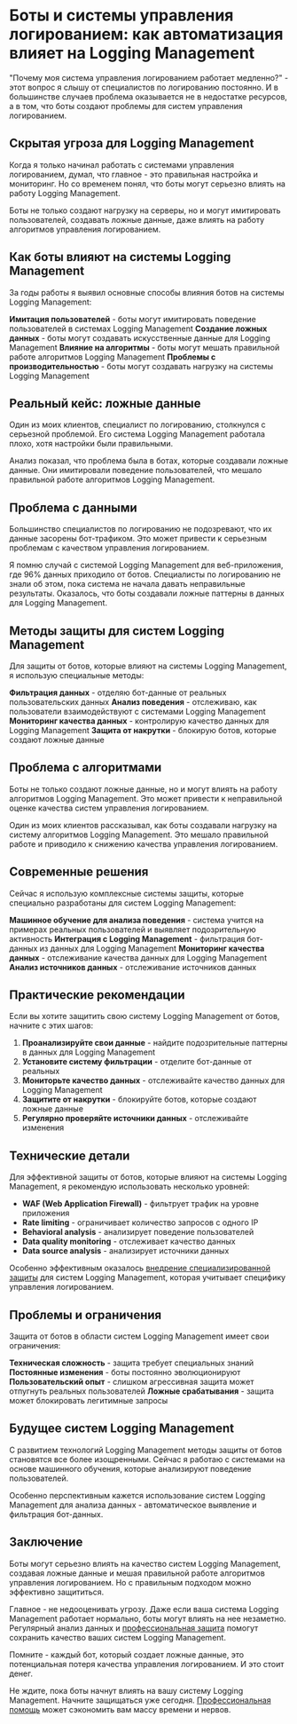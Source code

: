 ﻿# Боты и системы управления логированием: как автоматизация влияет на Logging Management

"Почему моя система управления логированием работает медленно?" - этот вопрос я слышу от специалистов по логированию постоянно. И в большинстве случаев проблема оказывается не в недостатке ресурсов, а в том, что боты создают проблемы для систем управления логированием.

## Скрытая угроза для Logging Management

Когда я только начинал работать с системами управления логированием, думал, что главное - это правильная настройка и мониторинг. Но со временем понял, что боты могут серьезно влиять на работу Logging Management.

Боты не только создают нагрузку на серверы, но и могут имитировать пользователей, создавать ложные данные, даже влиять на работу алгоритмов управления логированием.

## Как боты влияют на системы Logging Management

За годы работы я выявил основные способы влияния ботов на системы Logging Management:

**Имитация пользователей** - боты могут имитировать поведение пользователей в системах Logging Management
**Создание ложных данных** - боты могут создавать искусственные данные для Logging Management
**Влияние на алгоритмы** - боты могут мешать правильной работе алгоритмов Logging Management
**Проблемы с производительностью** - боты могут создавать нагрузку на системы Logging Management

## Реальный кейс: ложные данные

Один из моих клиентов, специалист по логированию, столкнулся с серьезной проблемой. Его система Logging Management работала плохо, хотя настройки были правильными.

Анализ показал, что проблема была в ботах, которые создавали ложные данные. Они имитировали поведение пользователей, что мешало правильной работе алгоритмов Logging Management.

## Проблема с данными

Большинство специалистов по логированию не подозревают, что их данные засорены бот-трафиком. Это может привести к серьезным проблемам с качеством управления логированием.

Я помню случай с системой Logging Management для веб-приложения, где 96% данных приходило от ботов. Специалисты по логированию не знали об этом, пока система не начала давать неправильные результаты. Оказалось, что боты создавали ложные паттерны в данных для Logging Management.

## Методы защиты для систем Logging Management

Для защиты от ботов, которые влияют на системы Logging Management, я использую специальные методы:

**Фильтрация данных** - отделяю бот-данные от реальных пользовательских данных
**Анализ поведения** - отслеживаю, как пользователи взаимодействуют с системами Logging Management
**Мониторинг качества данных** - контролирую качество данных для Logging Management
**Защита от накрутки** - блокирую ботов, которые создают ложные данные

## Проблема с алгоритмами

Боты не только создают ложные данные, но и могут влиять на работу алгоритмов Logging Management. Это может привести к неправильной оценке качества систем управления логированием.

Один из моих клиентов рассказывал, как боты создавали нагрузку на систему алгоритмов Logging Management. Это мешало правильной работе и приводило к снижению качества управления логированием.

## Современные решения

Сейчас я использую комплексные системы защиты, которые специально разработаны для систем Logging Management:

**Машинное обучение для анализа поведения** - система учится на примерах реальных пользователей и выявляет подозрительную активность
**Интеграция с Logging Management** - фильтрация бот-данных из данных для Logging Management
**Мониторинг качества данных** - отслеживание качества данных для Logging Management
**Анализ источников данных** - отслеживание источников данных

## Практические рекомендации

Если вы хотите защитить свою систему Logging Management от ботов, начните с этих шагов:

1. **Проанализируйте свои данные** - найдите подозрительные паттерны в данных для Logging Management
2. **Установите систему фильтрации** - отделите бот-данные от реальных
3. **Мониторьте качество данных** - отслеживайте качество данных для Logging Management
4. **Защитите от накрутки** - блокируйте ботов, которые создают ложные данные
5. **Регулярно проверяйте источники данных** - отслеживайте изменения

## Технические детали

Для эффективной защиты от ботов, которые влияют на системы Logging Management, я рекомендую использовать несколько уровней:

- **WAF (Web Application Firewall)** - фильтрует трафик на уровне приложения
- **Rate limiting** - ограничивает количество запросов с одного IP
- **Behavioral analysis** - анализирует поведение пользователей
- **Data quality monitoring** - отслеживает качество данных
- **Data source analysis** - анализирует источники данных

Особенно эффективным оказалось [внедрение специализированной защиты](https://progaem.com/ustanovka-antibota-usluga-po-zashhite-ot-botov-vashih-sajtov-na-razlichnyh-cms-sistemah.html) для систем Logging Management, которая учитывает специфику управления логированием.

## Проблемы и ограничения

Защита от ботов в области систем Logging Management имеет свои ограничения:

**Техническая сложность** - защита требует специальных знаний
**Постоянные изменения** - боты постоянно эволюционируют
**Пользовательский опыт** - слишком агрессивная защита может отпугнуть реальных пользователей
**Ложные срабатывания** - защита может блокировать легитимные запросы

## Будущее систем Logging Management

С развитием технологий Logging Management методы защиты от ботов становятся все более изощренными. Сейчас я работаю с системами на основе машинного обучения, которые анализируют поведение пользователей.

Особенно перспективным кажется использование систем Logging Management для анализа данных - автоматическое выявление и фильтрация бот-данных.

## Заключение

Боты могут серьезно влиять на качество систем Logging Management, создавая ложные данные и мешая правильной работе алгоритмов управления логированием. Но с правильным подходом можно эффективно защититься.

Главное - не недооценивать угрозу. Даже если ваша система Logging Management работает нормально, боты могут влиять на нее незаметно. Регулярный анализ данных и [профессиональная защита](https://progaem.com/ustanovka-antibota-usluga-po-zashhite-ot-botov-vashih-sajtov-na-razlichnyh-cms-sistemah.html) помогут сохранить качество ваших систем Logging Management.

Помните - каждый бот, который создает ложные данные, это потенциальная потеря качества управления логированием. И это стоит денег.

Не ждите, пока боты начнут влиять на вашу систему Logging Management. Начните защищаться уже сегодня. [Профессиональная помощь](https://progaem.com/ustanovka-antibota-usluga-po-zashhite-ot-botov-vashih-sajtov-na-razlichnyh-cms-sistemah.html) может сэкономить вам массу времени и нервов.
